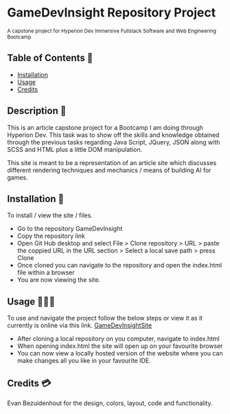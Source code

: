 # GameDevInsight Repository Project
<sub>A capstone project for Hyperion Dev Immersive Fullstack Software and Web Engineering Bootcamp</sub>

## Table of Contents 🏓
  * [Installation](#installation)
  * [Usage](#usage)
  * [Credits](#credits)

## Description 📝
This is an article capstone project for a Bootcamp I am doing through Hyperion Dev. This task was to show off the skills and knowledge obtained through the previous tasks regarding Java Script, JQuery, JSON along with SCSS and HTML plus a little DOM manipulation. 

This site is meant to be a representation of an article site which discusses different rendering techniques and mechanics / means of building AI for games. 

## Installation 💽
To install / view the site / files.

- Go to the repository GameDevInsight
- Copy the repository link
- Open Git Hub desktop and select File > Clone repository > URL > paste the coppied URL in the URL section > Select a local save path > press Clone
- Once cloned you can navigate to the repository and open the index.html file within a browser 
- You are now viewing the site.


## Usage 🧑🏼‍💻
To use and navigate the project follow the below steps or view it as it currently is online via this link. [GameDevInsightSite](https://evanbezza.github.io/GameDevInsight/)

- After cloning a local repository on you computer, navigate to index.html
- When opening index.html the site will open up on your favourite browser
- You can now view a locally hosted version of the website where you can make changes all you like in your favourite IDE.

## Credits 💳
Evan Bezuidenhout for the design, colors, layout, code and functionality.
